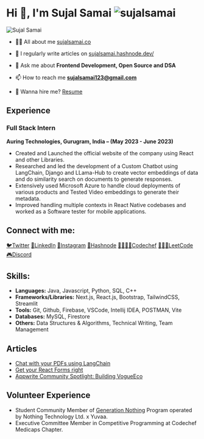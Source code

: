 # Hi 👋, I'm Sujal Samai   <img src="https://komarev.com/ghpvc/?username=sujalsamai&label=Profile%20views&color=0e75b6&style=flat" alt="sujalsamai" /> 
![Sujal Samai](https://github.com/SujalSamai/SujalSamai/assets/87236576/36d832b9-d030-476f-a60d-fc303a8c7ff2)

- 👨‍💻 All about me [sujalsamai.co](https://sujalsamai.co)


- 📝 I regularly write articles on [sujalsamai.hashnode.dev/](https://sujalsamai.hashnode.dev/)

- 💬 Ask me about **Frontend Development, Open Source and DSA**

- 📫 How to reach me **sujalsamai123@gmail.com**

- 📄 Wanna hire me? [Resume](https://indigo-ring-f16.notion.site/Sujal-Samai-b6d2c9e8d513441b9c0cc863d69d3705?pvs=4)

## Experience

### Full Stack Intern

**Auring Technologies, Gurugram, India – (May 2023 - June 2023)**

- Created and Launched the official website of the company using React and other Libraries.
- Researched and led the development of a Custom Chatbot using LangChain, Django and LLama-Hub to create vector embeddings of data and do similarity search on documents to generate responses.
- Extensively used Microsoft Azure to handle cloud deployments of various products and Tested Video embeddings to generate their metadata.
- Improved handling multiple contexts in React Native codebases and worked as a Software tester for mobile applications.

## Connect with me:
<p align="left">
<a href="https://twitter.com/sujalsamai" target="blank">🐦Twitter</a>
<a href="https://linkedin.com/in/sujal-samai" target="blank">🔗LinkedIn</a>
<a href="https://instagram.com/sujalsamai" target="blank">📸Instagram</a>
<a href="https://hashnode.com/sujalsamai" target="blank">📝Hashnode</a>
<a href="https://www.codechef.com/users/sujalsamai" target="blank">🧑🧑🏽‍🍳Codechef</a>
<a href="https://www.leetcode.com/sujalsamai" target="blank">👨🏽‍💻LeetCode</a>
<a href="https://discord.gg/6596" target="blank">🎮Discord</a>
</p>

## Skills:
- **Languages:** Java, Javascript, Python, SQL, C++
- **Frameworks/Libraries:** Next.js, React.js, Bootstrap, TailwindCSS, Streamlit
- **Tools:** Git, Github, Firebase, VSCode, Intellij IDEA, POSTMAN, Vite
- **Databases:** MySQL, Firestore
- **Others:** Data Structures & Algorithms, Technical Writing, Team Management

## Articles
- [Chat with your PDFs using LangChain](https://sujalsamai.hashnode.dev/chat-with-your-pdfs-using-langchain)
- [Get your React Forms right](https://sujalsamai.hashnode.dev/get-your-react-forms-right)
- [Appwrite Community Spotlight: Building VogueEco](https://dev.to/appwrite/community-spotlight-building-vogueeco-a-sustainable-fashion-app-7c8?utm_content=252522006&utm_medium=social&utm_source=twitter&hss_channel=tw-806598100764807170)

## Volunteer Experience
- Student Community Member of [Generation Nothing](https://in.nothing.tech/blogs/news/our-new-student-program-generation-nothing) Program operated by Nothing Technology Ltd. x Yuvaa.
- Executive Committee Member in Competitive Programming at Codechef Medicaps Chapter.


